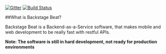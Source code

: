 [![Gitter](https://badges.gitter.im/Join%20Chat.svg)](https://gitter.im/backstage/beat?utm_source=badge&utm_medium=badge&utm_campaign=pr-badge&utm_content=badge)
[![Build Status](https://travis-ci.org/backstage/beat.png?branch=master)](https://travis-ci.org/backstage/beat)

##What is Backstage Beat?

Backstage Beat is a Backend-as-a-Service software, that makes mobile and web development to be really fast with restful APIs.

**Note: The software is still in hard development, not ready for production environments**

